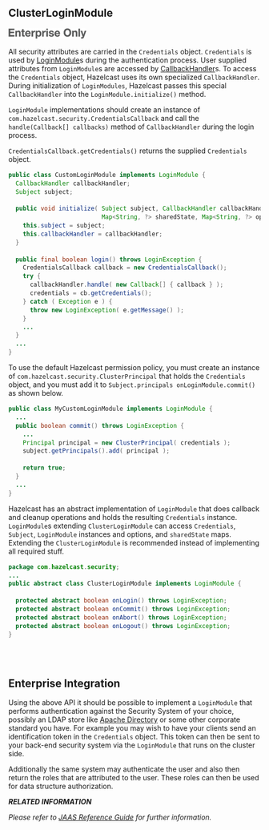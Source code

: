 

## ClusterLoginModule

![](images/enterprise-onlycopy.jpg)


All security attributes are carried in the `Credentials` object. `Credentials` is used by [LoginModule](http://docs.oracle.com/javase/7/docs/api/javax/security/auth/spi/LoginModule.html)s during the authentication process. User supplied attributes from `LoginModule`s are accessed by [CallbackHandler](http://docs.oracle.com/javase/7/docs/api/javax/security/auth/callback/CallbackHandler.html)s. To access the `Credentials` object, Hazelcast uses its own specialized `CallbackHandler`. During initialization of `LoginModules`, Hazelcast passes this special `CallbackHandler` into the `LoginModule.initialize()` method.

`LoginModule` implementations should create an instance of `com.hazelcast.security.CredentialsCallback` and call the `handle(Callback[] callbacks)` method of `CallbackHandler` during the login process. 

`CredentialsCallback.getCredentials()` returns the supplied `Credentials` object.

```java
public class CustomLoginModule implements LoginModule {
  CallbackHandler callbackHandler;
  Subject subject;
    
  public void initialize( Subject subject, CallbackHandler callbackHandler,
                          Map<String, ?> sharedState, Map<String, ?> options ) {
    this.subject = subject;
    this.callbackHandler = callbackHandler;
  }

  public final boolean login() throws LoginException {
    CredentialsCallback callback = new CredentialsCallback();
    try {
      callbackHandler.handle( new Callback[] { callback } );
      credentials = cb.getCredentials();
    } catch ( Exception e ) {
      throw new LoginException( e.getMessage() );
    }
    ...
  }
  ...
}
```

To use the default Hazelcast permission policy, you must create an instance of `com.hazelcast.security.ClusterPrincipal` that holds the `Credentials` object, and you must add it to `Subject.principals onLoginModule.commit()` as shown below.

```java
public class MyCustomLoginModule implements LoginModule {
  ...
  public boolean commit() throws LoginException {
    ...
    Principal principal = new ClusterPrincipal( credentials );
    subject.getPrincipals().add( principal );
        
    return true;
  }
  ...
}
```

Hazelcast has an abstract implementation of `LoginModule` that does callback and cleanup operations and holds the resulting `Credentials` instance. `LoginModule`s extending `ClusterLoginModule` can access `Credentials`, `Subject`, `LoginModule` instances and options, and `sharedState` maps. Extending the `ClusterLoginModule` is recommended instead of implementing all required stuff.

```java
package com.hazelcast.security;
...
public abstract class ClusterLoginModule implements LoginModule {

  protected abstract boolean onLogin() throws LoginException;
  protected abstract boolean onCommit() throws LoginException;
  protected abstract boolean onAbort() throws LoginException;
  protected abstract boolean onLogout() throws LoginException;
}
```
<br></br>

## Enterprise Integration

Using the above API it should be possible to implement a `LoginModule` that performs authentication against the Security System of your choice, possibly an LDAP store like [Apache Directory](https://directory.apache.org/) or some other corporate standard you have.  For example you may wish to have your clients send an identification token in the `Credentials` object.  This token can then be sent to your back-end security system via the `LoginModule` that runs on the cluster side.

Additionally the same system may authenticate the user and also then return the roles that are attributed to the user.  These roles can then be used for data structure authorization. 

***RELATED INFORMATION***

*Please refer to [JAAS Reference Guide](http://docs.oracle.com/javase/7/docs/technotes/guides/security/jaas/JAASRefGuide.html) for further information.*